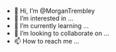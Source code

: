 - 👋 Hi, I’m @MorganTrembley
- 👀 I’m interested in ...
- 🌱 I’m currently learning ...
- 💞️ I’m looking to collaborate on ...
- 📫 How to reach me ...

<!---
MorganTrembley/MorganTrembley is a ✨ special ✨ repository because its `README.md` (this file) appears on your GitHub profile.
You can click the Preview link to take a look at your changes.
--->
